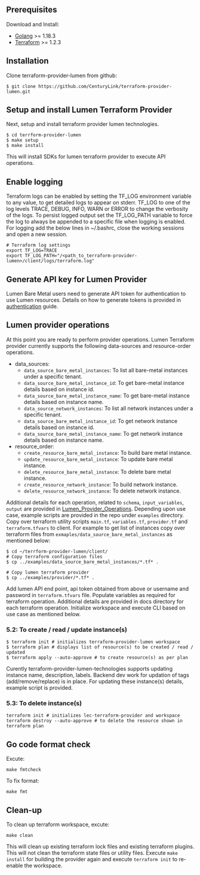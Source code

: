 ## Prerequisites
Download and Install:
- [Golang](https://go.dev/doc/install) >= 1.18.3
- [Terraform](https://www.terraform.io/downloads) >= 1.2.3

## Installation
Clone terraform-provider-lumen from github:
```shell
$ git clone https://github.com/CenturyLink/terraform-provider-lumen.git
```

## Setup and install Lumen Terraform Provider
Next, setup and install terraform provider lumen technologies.
```shell
$ cd terrform-provider-lumen
$ make setup
$ make install
```
This will install SDKs for lumen terraform provider to execute API operations.

## Enable logging
Terraform logs can be enabled by setting the TF_LOG environment variable to any value, to get detailed logs to appear on stderr. TF_LOG to one of the log levels TRACE, DEBUG, INFO, WARN or ERROR to change the verbosity of the logs. To persist logged output set the TF_LOG_PATH variable to force the log to always be appended to a specific file when logging is enabled. For logging add the below lines in ~/.bashrc, close the working sessions and open a new session.
```shell
# Terraform log settings
export TF_LOG=TRACE
export TF_LOG_PATH="/<path_to_terraform-provider-lumen>/client/logs/terraform.log"
```

## Generate API key for Lumen Provider
Lumen Bare Metal users need to generate API token for authentication to use Lumen resources. Details on how to generate tokens is provided in [authentication](./authentication.md) guide.

## Lumen provider operations
At this point you are ready to perform provider operations. Lumen Terraform provider currently supports the following data-sources and resource-order operations.
- data_sources:
    - `data_source_bare_metal_instances`: To list all bare-metal instances under a specific tenant.
    - `data_source_bare_metal_instance_id`: To get bare-metal instance details based on instance id.
    - `data_source_bare_metal_instance_name`: To get bare-metal instance details based on instance name.
    - `data_source_network_instances`: To list all network instances under a specific tenant.
    - `data_source_bare_metal_instance_id`: To get network instance details based on instance id.
    - `data_source_bare_metal_instance_name`: To get network instance details based on instance name.
- resource_order:
    - `create_resource_bare_metal_instance`: To build bare metal instance.
    - `update_resource_bare_metal_instance`: To update bare metal instance.
    - `delete_resource_bare_metal_instance`: To delete bare metal instance.
    - `create_resource_network_instance`: To build network instance.
    - `delete_resource_network_instance`: To delete network instance.

Additional details for each operation, related to `schema`, `input_variables`, `output` are provided in [Lumen_Provider_Operations](../indexes.md). Depending upon use case, example scripts are provided in the repo under `examples` directory. Copy over terraform utility scripts `main.tf`, `variables.tf`, `provider.tf` and `terraform.tfvars` to client. For example to get list of instances copy over terraform files from `exmaples/data_source_bare_metal_instances` as mentioned below:
```shell
$ cd ~/terrform-provider-lumen/client/
# Copy terraform configuration files
$ cp ../examples/data_source_bare_metal_instances/*.tf* .

# Copy lumen terraform provider
$ cp ../examples/provider/*.tf* .
```

Add lumen API end point, api token obtained from above or username and password in `terraform.tfvars` file. Populate variables as required for terraform operation. Additional details are provided in docs directory for each terraform operation. Initialize workspace and execute CLI based on use case as mentioned below. 

### 5.2: To create / read / update instance(s)
```shell
$ terraform init # initializes terraform-provider-lumen workspace
$ terraform plan # displays list of resource(s) to be created / read / updated
$ terraform apply --auto-approve # to create resource(s) as per plan
```
Curently terraform-provider-lumen-technologies supports updating instance name, description, labels. Backend dev work for updation of tags (add/remove/replace) is in place. For updating these instance(s) details, example script is provided. 

### 5.3: To delete instance(s)
```shell
terraform init # initializes lec-terraform-provider and workspace
terraform destroy --auto-approve # to delete the resource shown in terraform plan
```

## Go code format check
Excute:
```shell
make fmtcheck
```

To fix format:
```shell
make fmt
```

## Clean-up
To clean up terraform workspace, excute:
```shell
make clean
```
This will clean up existing terraform lock files and existing terraform plugins. This will not clean the terraform state files or utility files. Execute `make install` for building the provider again and execute `terraform init` to re-enable the workspace.
